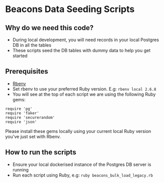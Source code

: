 # Beacons Data Seeding Scripts

## Why do we need this code?

- During local development, you will need records in your local Postgres DB in all the tables
- These scripts seed the DB tables with dummy data to help you get started

## Prerequisites

- [Rbenv](https://github.com/rbenv/rbenv)
- Set rbenv to use your preferred Ruby version. E.g:
  `rbenv local 2.6.8`
- You will see at the top of each script we are using the following Ruby gems:

```
require 'pg'
require 'faker'
require 'securerandom'
require 'json'
```

Please install these gems locally using your current local Ruby version you've just set with Rbenv.

## How to run the scripts

- Ensure your local dockerised instance of the Postgres DB server is running
- Run each script using Ruby, e.g:
  `ruby beacons_bulk_load_legacy.rb`
